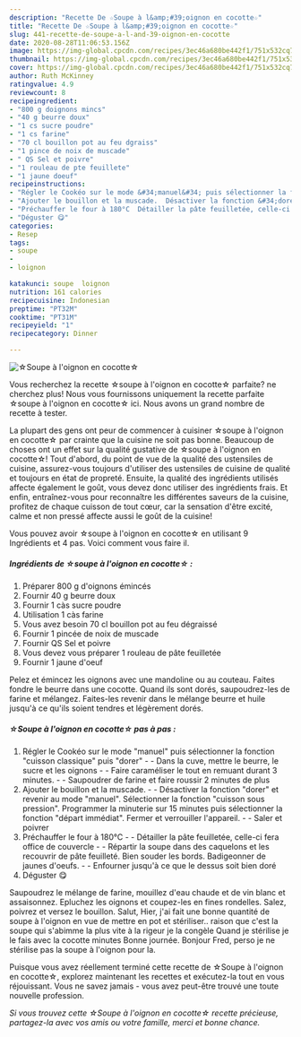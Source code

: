 ```yaml
---
description: "Recette De ☆Soupe à l&amp;#39;oignon en cocotte☆"
title: "Recette De ☆Soupe à l&amp;#39;oignon en cocotte☆"
slug: 441-recette-de-soupe-a-l-and-39-oignon-en-cocotte
date: 2020-08-28T11:06:53.156Z
image: https://img-global.cpcdn.com/recipes/3ec46a680be442f1/751x532cq70/☆soupe-a-loignon-en-cocotte☆-photo-principale-de-la-recette.jpg
thumbnail: https://img-global.cpcdn.com/recipes/3ec46a680be442f1/751x532cq70/☆soupe-a-loignon-en-cocotte☆-photo-principale-de-la-recette.jpg
cover: https://img-global.cpcdn.com/recipes/3ec46a680be442f1/751x532cq70/☆soupe-a-loignon-en-cocotte☆-photo-principale-de-la-recette.jpg
author: Ruth McKinney
ratingvalue: 4.9
reviewcount: 8
recipeingredient:
- "800 g doignons mincs"
- "40 g beurre doux"
- "1 cs sucre poudre"
- "1 cs farine"
- "70 cl bouillon pot au feu dgraiss"
- "1 pince de noix de muscade"
- " QS Sel et poivre"
- "1 rouleau de pte feuillete"
- "1 jaune doeuf"
recipeinstructions:
- "Régler le Cookéo sur le mode &#34;manuel&#34; puis sélectionner la fonction &#34;cuisson classique&#34; puis &#34;dorer&#34;  Dans la cuve, mettre le beurre, le sucre et les oignons  Faire caraméliser le tout en remuant durant 3 minutes.  Saupoudrer de farine et faire roussir 2 minutes de plus"
- "Ajouter le bouillon et la muscade.  Désactiver la fonction &#34;dorer&#34; et revenir au mode &#34;manuel&#34;. Sélectionner la fonction &#34;cuisson sous pression&#34;. Programmer la minuterie sur 15 minutes puis sélectionner la fonction &#34;départ immédiat&#34;. Fermer et verrouiller l&#39;appareil.  Saler et poivrer"
- "Préchauffer le four à 180°C  Détailler la pâte feuilletée, celle-ci fera office de couvercle  Répartir la soupe dans des caquelons et les recouvrir de pâte feuilleté. Bien souder les bords. Badigeonner de jaunes d&#39;oeufs.  Enfourner jusqu&#39;à ce que le dessus soit bien doré"
- "Déguster 😋"
categories:
- Resep
tags:
- soupe
- 
- loignon

katakunci: soupe  loignon 
nutrition: 161 calories
recipecuisine: Indonesian
preptime: "PT32M"
cooktime: "PT31M"
recipeyield: "1"
recipecategory: Dinner

---
```



![☆Soupe à l&#39;oignon en cocotte☆](https://img-global.cpcdn.com/recipes/3ec46a680be442f1/751x532cq70/☆soupe-a-loignon-en-cocotte☆-photo-principale-de-la-recette.jpg)

Vous recherchez la recette ☆soupe à l&#39;oignon en cocotte☆ parfaite? ne cherchez plus! Nous vous fournissons uniquement la recette parfaite ☆soupe à l&#39;oignon en cocotte☆ ici. Nous avons un grand nombre de recette à tester.

La plupart des gens ont peur de commencer à cuisiner ☆soupe à l&#39;oignon en cocotte☆ par crainte que la cuisine ne soit pas bonne. Beaucoup de choses ont un effet sur la qualité gustative de ☆soupe à l&#39;oignon en cocotte☆! Tout d'abord, du point de vue de la qualité des ustensiles de cuisine, assurez-vous toujours d'utiliser des ustensiles de cuisine de qualité et toujours en état de propreté. Ensuite, la qualité des ingrédients utilisés affecte également le goût, vous devez donc utiliser des ingrédients frais. Et enfin, entraînez-vous pour reconnaître les différentes saveurs de la cuisine, profitez de chaque cuisson de tout cœur, car la sensation d'être excité, calme et non pressé affecte aussi le goût de la cuisine!

<!--inarticleads1-->

Vous pouvez avoir ☆soupe à l&#39;oignon en cocotte☆ en utilisant 9 Ingrédients et 4 pas. Voici comment vous faire il.

##### Ingrédients de ☆soupe à l&#39;oignon en cocotte☆ :

1. Préparer 800 g d&#39;oignons émincés
1. Fournir 40 g beurre doux
1. Fournir 1 càs sucre poudre
1. Utilisation 1 càs farine
1. Vous avez besoin 70 cl bouillon pot au feu dégraissé
1. Fournir 1 pincée de noix de muscade
1. Fournir  QS Sel et poivre
1. Vous devez vous préparer 1 rouleau de pâte feuilletée
1. Fournir 1 jaune d&#39;oeuf


Pelez et émincez les oignons avec une mandoline ou au couteau. Faites fondre le beurre dans une cocotte. Quand ils sont dorés, saupoudrez-les de farine et mélangez. Faites-les revenir dans le mélange beurre et huile jusqu&#39;à ce qu&#39;ils soient tendres et légèrement dorés. 

<!--inarticleads2-->

##### ☆Soupe à l&#39;oignon en cocotte☆ pas à pas :

1. Régler le Cookéo sur le mode &#34;manuel&#34; puis sélectionner la fonction &#34;cuisson classique&#34; puis &#34;dorer&#34; -  - Dans la cuve, mettre le beurre, le sucre et les oignons -  - Faire caraméliser le tout en remuant durant 3 minutes. -  - Saupoudrer de farine et faire roussir 2 minutes de plus
1. Ajouter le bouillon et la muscade. -  - Désactiver la fonction &#34;dorer&#34; et revenir au mode &#34;manuel&#34;. Sélectionner la fonction &#34;cuisson sous pression&#34;. Programmer la minuterie sur 15 minutes puis sélectionner la fonction &#34;départ immédiat&#34;. Fermer et verrouiller l&#39;appareil. -  - Saler et poivrer
1. Préchauffer le four à 180°C -  - Détailler la pâte feuilletée, celle-ci fera office de couvercle -  - Répartir la soupe dans des caquelons et les recouvrir de pâte feuilleté. Bien souder les bords. Badigeonner de jaunes d&#39;oeufs. -  - Enfourner jusqu&#39;à ce que le dessus soit bien doré
1. Déguster 😋


Saupoudrez le mélange de farine, mouillez d&#39;eau chaude et de vin blanc et assaisonnez. Epluchez les oignons et coupez-les en fines rondelles. Salez, poivrez et versez le bouillon. Salut, Hier, j&#39;ai fait une bonne quantité de soupe à l&#39;oignon en vue de mettre en pot et stériliser.. raison que c&#39;est la soupe qui s&#39;abimme la plus vite à la rigeur je la congèle Quand je stérilise je le fais avec la cocotte minutes Bonne journée. Bonjour Fred, perso je ne stérilise pas la soupe à l&#39;oignon pour la. 

<!--inarticleads1-->

<p>
Puisque vous avez réellement terminé cette recette de ☆Soupe à l&#39;oignon en cocotte☆, explorez maintenant les recettes et exécutez-la tout en vous réjouissant. Vous ne savez jamais - vous avez peut-être trouvé une toute nouvelle profession.
</p>

<p>
<i>Si vous trouvez cette ☆Soupe à l&#39;oignon en cocotte☆ recette précieuse, partagez-la avec vos amis ou votre famille, merci et bonne chance.</i>
</p>
